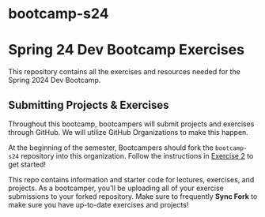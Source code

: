 # bootcamp-s24

# Spring 24 Dev Bootcamp Exercises
This repository contains all the exercises and resources needed for the Spring 2024 Dev Bootcamp.

## Submitting Projects & Exercises
Throughout this bootcamp, bootcampers will submit projects and exercises through GitHub. We will utilize GitHub Organizations to make this happen. 

At the beginning of the semester, Bootcampers should fork the `bootcamp-s24` repository into this organization. Follow the instructions in [Exercise 2](https://github.com/BoG-Dev-Bootcamp-S24/bootcamp-s24/tree/main/exer2) to get started!

This repo contains information and starter code for lectures, exercises, and projects. As a bootcamper, you'll be uploading all of your exercise submissions to your forked repository. Make sure to frequently **Sync Fork** to make sure you have up-to-date exercises and projects!
